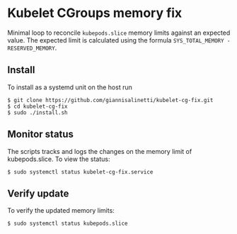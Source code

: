 # Kubelet CGroups memory fix

Minimal loop to reconcile `kubepods.slice` memory limits against an expected value.
The expected limit is calculated using the formula `SYS_TOTAL_MEMORY - RESERVED_MEMORY`.

## Install
To install as a systemd unit on the host run
```
$ git clone https://github.com/giannisalinetti/kubelet-cg-fix.git
$ cd kubelet-cg-fix
$ sudo ./install.sh
```

## Monitor status
The scripts tracks and logs the changes on the memory limit of kubepods.slice. To view the status:
```
$ sudo systemctl status kubelet-cg-fix.service
```

## Verify update
To verify the updated memory limits:
```
$ sudo systemctl status kubepods.slice
```
